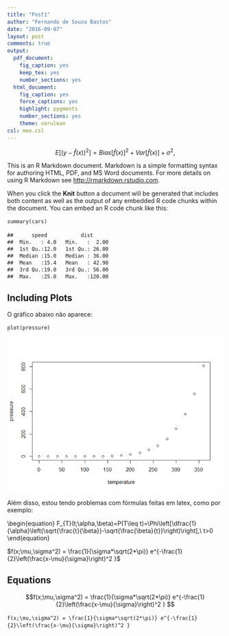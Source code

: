 ```yaml
---
title: "Post1"
author: "Fernando de Souza Bastos"
date: "2016-09-07"
layout: post
comments: true
output:
  pdf_document:
    fig_caption: yes
    keep_tex: yes
    number_sections: yes
  html_document:
    fig_caption: yes
    force_captions: yes
    highlight: pygments
    number_sections: yes
    theme: cerulean
csl: mee.csl
---
```


$$
E[(y-\hat{f}(x))^2] = Bias[\hat{f}(x)]^2 + Var[\hat{f}(x)] + \sigma^2,
$$

This is an R Markdown document. Markdown is a simple formatting syntax
for authoring HTML, PDF, and MS Word documents. For more details on
using R Markdown see <http://rmarkdown.rstudio.com>.

When you click the **Knit** button a document will be generated that
includes both content as well as the output of any embedded R code
chunks within the document. You can embed an R code chunk like this:

    summary(cars)

    ##      speed           dist       
    ##  Min.   : 4.0   Min.   :  2.00  
    ##  1st Qu.:12.0   1st Qu.: 26.00  
    ##  Median :15.0   Median : 36.00  
    ##  Mean   :15.4   Mean   : 42.98  
    ##  3rd Qu.:19.0   3rd Qu.: 56.00  
    ##  Max.   :25.0   Max.   :120.00

Including Plots
---------------

O gráfico abaixo não aparece:

    plot(pressure)

![center](/img/fig1.png)

Além disso, estou tendo problemas com fórmulas feitas em latex, como por
exemplo:

\begin{equation}
F_{T}(t;\alpha,\beta)=P(T\leq t)=\Phi\left[\dfrac{1}{\alpha}\left(\sqrt{\frac{t}{\beta}}-\sqrt{\frac{\beta}{t}}\right)\right],\ t>0
\end{equation}



$f(x;\mu,\sigma^2) = \frac{1}{\sigma*\sqrt(2*\pi)}
e^{-\frac{1}{2}\left(\frac{x-\mu}{\sigma}\right)^2 }$

Equations
---------

$$f(x;\mu,\sigma^2) = \frac{1}{\sigma*\sqrt(2*\pi)}
e^{-\frac{1}{2}\left(\frac{x-\mu}{\sigma}\right)^2 } $$

`f(x;\mu,\sigma^2) = \frac{1}{\sigma*\sqrt(2*\pi)}
e^{-\frac{1}{2}\left(\frac{x-\mu}{\sigma}\right)^2 }`
